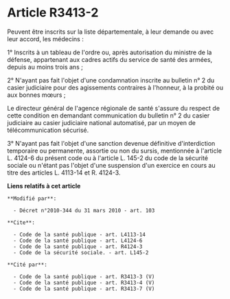 # Article R3413-2

Peuvent être inscrits sur la liste départementale, à leur demande ou avec leur accord, les médecins : 

1° Inscrits à un tableau de l'ordre ou, après autorisation du ministre de la défense, appartenant aux cadres actifs du
service de santé des armées, depuis au moins trois ans ; 

2° N'ayant pas fait l'objet d'une condamnation inscrite au bulletin n° 2 du casier judiciaire pour des agissements contraires
à l'honneur, à la probité ou aux bonnes mœurs ; 

Le directeur général de l'agence régionale de santé s'assure du respect de cette condition en demandant communication du
bulletin n° 2 du casier judiciaire au casier judiciaire national automatisé, par un moyen de télécommunication sécurisé. 

3° N'ayant pas fait l'objet d'une sanction devenue définitive d'interdiction temporaire ou permanente, assortie ou non du
sursis, mentionnée à l'article L. 4124-6 du présent code ou à l'article L. 145-2 du code de la sécurité sociale ou n'étant
pas l'objet d'une suspension d'un exercice en cours au titre des articles L. 4113-14 et R. 4124-3.

**Liens relatifs à cet article**

	**Modifié par**:

	  - Décret n°2010-344 du 31 mars 2010 - art. 103

	**Cite**:

	  - Code de la santé publique - art. L4113-14
	  - Code de la santé publique - art. L4124-6
	  - Code de la santé publique - art. R4124-3
	  - Code de la sécurité sociale. - art. L145-2

	**Cité par**:

	  - Code de la santé publique - art. R3413-3 (V)
	  - Code de la santé publique - art. R3413-4 (V)
	  - Code de la santé publique - art. R3413-7 (V)

